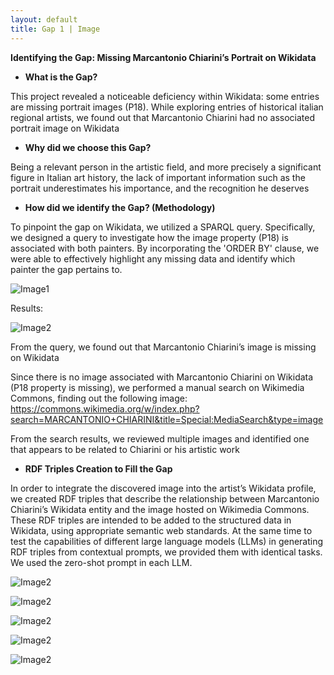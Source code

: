 ```yaml
---
layout: default
title: Gap 1 | Image
---
```


**Identifying the Gap: Missing Marcantonio Chiarini’s Portrait on Wikidata**

- **What is the Gap?**

This project revealed a noticeable deficiency within Wikidata: some entries are missing portrait images (P18). While exploring entries of historical italian regional artists, we found out that Marcantonio Chiarini had no associated portrait image on Wikidata

- **Why did we choose this Gap?**

Being a relevant person in the artistic field, and more precisely a significant figure in Italian art history, the lack of important information such as the portrait underestimates his importance, and the recognition he deserves

- **How did we identify the Gap? (Methodology)**

To pinpoint the gap on Wikidata, we utilized a SPARQL query. Specifically, we designed a query to investigate how the image property (P18) is associated with both painters. By incorporating the 'ORDER BY' clause, we were able to effectively highlight any missing data and identify which painter the gap pertains to.

![Image1](/abremipainters/assets/images/Immagine1.jpg) 

Results: 

![Image2](/abremipainters/assets/images/Immagine2.jpg)

From the query, we found out that Marcantonio Chiarini’s image is missing on Wikidata

Since there is no image associated with Marcantonio Chiarini on Wikidata (P18 property is missing), we performed a manual search on Wikimedia Commons, finding out the following image: https://commons.wikimedia.org/w/index.php?search=MARCANTONIO+CHIARINI&title=Special:MediaSearch&type=image



From the search results, we reviewed multiple images and identified one that appears to be related to Chiarini or his artistic work

- **RDF Triples Creation to Fill the Gap**

In order to integrate the discovered image into the artist’s Wikidata profile, we created RDF triples that describe the relationship between Marcantonio Chiarini’s Wikidata entity and the image hosted on Wikimedia Commons. These RDF triples are intended to be added to the structured data in Wikidata, using appropriate semantic web standards. At the same time to test the capabilities of different large language models (LLMs) in generating RDF triples from contextual prompts, we provided them with identical tasks. We used the zero-shot prompt in each LLM. 


![Image2](/abremipainters/assets/images/Immagine3.jpg)

![Image2](/abremipainters/assets/images/Immagine4.jpg)

![Image2](/abremipainters/assets/images/Immagine5.jpg)

![Image2](/abremipainters/assets/images/Immagine6.jpg)

![Image2](/abremipainters/assets/images/Immagine7.jpg)



